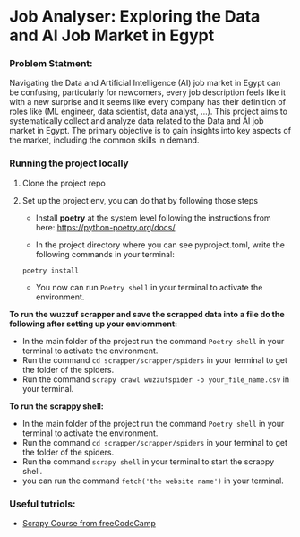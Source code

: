# Job Analyser: Exploring the Data and AI Job Market in Egypt 

### Problem Statment:

Navigating the Data and Artificial Intelligence (AI) job market in Egypt can be confusing, particularly for newcomers, every job description feels like it with a new surprise and it seems like every company has their definition of roles like (ML engineer, data scientist, data analyst, ...). This project aims to systematically collect and analyze data related to the Data and AI job market in Egypt. The primary objective is to gain insights into key aspects of the market, including the common skills in demand.

### Running the project locally

1. Clone the project repo

2. Set up the project env, you can do that by following those steps

    * Install **poetry** at the system level following the instructions from here: https://python-poetry.org/docs/

    * In the project directory where you can see pyproject.toml, write the following commands in your terminal:
    ```
    poetry install
    ```
    * You now can run `Poetry shell` in your terminal to activate the environment. 

**To run the wuzzuf scrapper and save the scrapped data into a file do the following after setting up your enviornment:**<br>
   * In the main folder of the project run the command `Poetry shell` in your terminal to activate the environment.
   * Run the command `cd scrapper/scrapper/spiders` in your terminal to get the folder of the spiders.
   * Run the command `scrapy crawl wuzzufspider -o your_file_name.csv` in your terminal.

**To run the scrappy shell:**
   * In the main folder of the project run the command `Poetry shell` in your terminal to activate the environment.
   * Run the command `cd scrapper/scrapper/spiders` in your terminal to get the folder of the spiders.
   * Run the command `scrapy shell` in your terminal to start the scrappy shell.
   * you can run the command `fetch('the website name')` in your terminal.
     
### Useful tutriols:
- [Scrapy Course from freeCodeCamp](https://www.youtube.com/watch?v=mBoX_JCKZTE&t=4599s)
